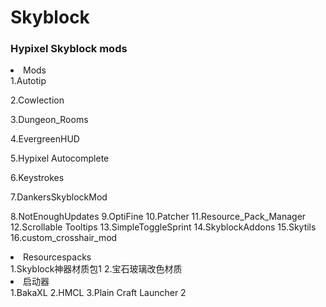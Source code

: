 # Skyblock
### Hypixel Skyblock mods
<li>Mods</li>
1.Autotip

2.Cowlection

3.Dungeon_Rooms

4.EvergreenHUD

5.Hypixel Autocomplete

6.Keystrokes

7.DankersSkyblockMod

8.NotEnoughUpdates
9.OptiFine
10.Patcher
11.Resource_Pack_Manager
12.Scrollable Tooltips
13.SimpleToggleSprint
14.SkyblockAddons
15.Skytils
16.custom_crosshair_mod
<li>Resourcespacks</li>
1.Skyblock神器材质包1
2.宝石玻璃改色材质
<li>启动器</li>
1.BakaXL
2.HMCL
3.Plain Craft Launcher 2
